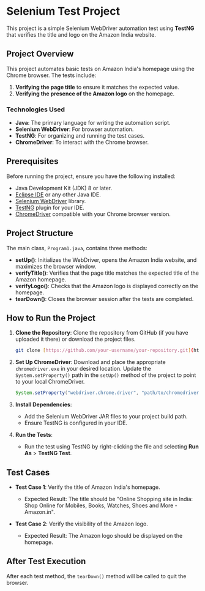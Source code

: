 # Selenium Test Project

This project is a simple Selenium WebDriver automation test using **TestNG** that verifies the title and logo on the Amazon India website.

## Project Overview

This project automates basic tests on Amazon India's homepage using the Chrome browser. The tests include:

1. **Verifying the page title** to ensure it matches the expected value.
2. **Verifying the presence of the Amazon logo** on the homepage.

### Technologies Used
- **Java**: The primary language for writing the automation script.
- **Selenium WebDriver**: For browser automation.
- **TestNG**: For organizing and running the test cases.
- **ChromeDriver**: To interact with the Chrome browser.

## Prerequisites

Before running the project, ensure you have the following installed:

- Java Development Kit (JDK) 8 or later.
- [Eclipse IDE](https://www.eclipse.org/) or any other Java IDE.
- [Selenium WebDriver](https://www.selenium.dev/) library.
- [TestNG](https://testng.org/doc/) plugin for your IDE.
- [ChromeDriver](https://sites.google.com/a/chromium.org/chromedriver/) compatible with your Chrome browser version.

## Project Structure

The main class, `Program1.java`, contains three methods:
- **setUp()**: Initializes the WebDriver, opens the Amazon India website, and maximizes the browser window.
- **verifyTitle()**: Verifies that the page title matches the expected title of the Amazon homepage.
- **verifyLogo()**: Checks that the Amazon logo is displayed correctly on the homepage.
- **tearDown()**: Closes the browser session after the tests are completed.

## How to Run the Project

1. **Clone the Repository**:
   Clone the repository from GitHub (if you have uploaded it there) or download the project files.

   ```bash
   git clone [https://github.com/your-username/your-repository.git](https://github.com/Chetanperisetti/Mini-project.git)
   ```

2. **Set Up ChromeDriver**:
   Download and place the appropriate `chromedriver.exe` in your desired location. Update the `System.setProperty()` path in the `setUp()` method of the project to point to your local ChromeDriver.

   ```java
   System.setProperty("webdriver.chrome.driver", "path/to/chromedriver");
   ```

3. **Install Dependencies**:
   - Add the Selenium WebDriver JAR files to your project build path.
   - Ensure TestNG is configured in your IDE.

4. **Run the Tests**:
   - Run the test using TestNG by right-clicking the file and selecting **Run As** > **TestNG Test**.

## Test Cases

- **Test Case 1**: Verify the title of Amazon India's homepage.
  - Expected Result: The title should be "Online Shopping site in India: Shop Online for Mobiles, Books, Watches, Shoes and More - Amazon.in".
  
- **Test Case 2**: Verify the visibility of the Amazon logo.
  - Expected Result: The Amazon logo should be displayed on the homepage.

## After Test Execution

After each test method, the `tearDown()` method will be called to quit the browser.
